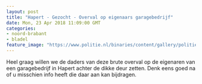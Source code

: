 ```yaml
---
layout: post
title: "Hapert - Gezocht - Overval op eigenaars garagebedrijf"
date: Mon, 23 Apr 2018 11:09:00 GMT
categories: 
- noord-brabant 
- bladel 
feature_image: "https://www.politie.nl/binaries/content/gallery/politie/gezocht/verdachten/2018/april/09-ob/bb_180423/hapert.jpg"
---
```


Heel graag willen we de daders van deze brute overval op de eigenaren van een garagebedrijf in Hapert achter de dikke deur zetten. Denk eens goed na of u misschien info heeft die daar aan kan bijdragen.
